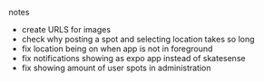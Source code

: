 notes

- create URLS for images
- check why posting a spot and selecting location takes so long
- fix location being on when app is not in foreground
- fix notifications showing as expo app instead of skatesense
- fix showing amount of user spots in administration

